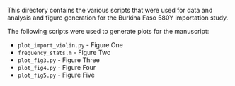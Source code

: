 This directory contains the various scripts that were used for data and analysis and figure generation for the Burkina Faso 580Y importation study.

The following scripts were used to generate plots for the manuscript:

- `plot_import_violin.py` - Figure One
- `frequency_stats.m` - Figure Two
- `plot_fig3.py` - Figure Three
- `plot_fig4.py` - Figure Four
- `plot_fig5.py` - Figure Five

